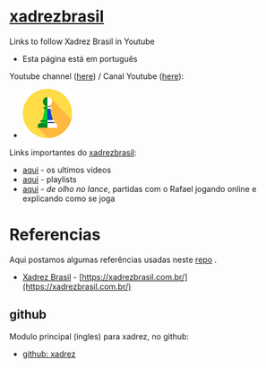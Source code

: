 # [xadrezbrasil](https://github.com/serrasqueiro/xadrezbrasil)
Links to follow Xadrez Brasil in Youtube
+ Esta p&aacute;gina est&aacute; em portugu&ecirc;s

Youtube channel ([here](https://www.youtube.com/c/XadrezBrasil)) / Canal Youtube ([here](https://www.youtube.com/c/XadrezBrasil)):
+ ![channel icon](https://github.com/serrasqueiro/xadrezbrasil/raw/master/etc/icons/xadrez_brasil_youtube.jpg)

Links importantes do [xadrezbrasil](https://www.youtube.com/c/XadrezBrasil):
  - [aqui](https://www.youtube.com/c/XadrezBrasil/videos) - os ultimos videos
  - [aqui](https://www.youtube.com/c/XadrezBrasil/playlists) - playlists
  - [aqui](https://www.youtube.com/playlist?list=PLQ8hE68msE1fMAOB31wmhtyDY1F_oQfBa) - _de olho no lance_, partidas com o Rafael jogando online e explicando como se joga

# Referencias
Aqui postamos algumas refer&ecirc;ncias usadas neste [repo](https://github.com/serrasqueiro/xadrezbrasil/) .
+ [Xadrez Brasil](https://xadrezbrasil.com.br/sobre-a-academia/) - [https://xadrezbrasil.com.br/](https://xadrezbrasil.com.br/)

## github
Modulo principal (ingles) para xadrez, no github:
+ [github: xadrez](https://github.com/serrasqueiro/xadrez)
